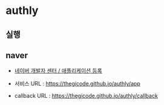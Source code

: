 # authly

## 실행

## naver

-   [네이버 개발자 센터 / 애플리케이션 등록](https://developers.naver.com/apps/#/register)

-   서비스 URL : https://thegicode.github.io/authly/app
-   callback URL : https://thegicode.github.io/authly/callback
